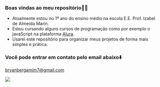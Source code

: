 ### Boas vindas ao meu repositório🧠🙏

- Atualmente estou no 1º ano do ensino médio na escola E.E. Prof. Izabel de Almeida Marin.
- Estou cursando alguns cursos de programação como por exemplo o javaScript na plataforma [Alura](https://cursos.alura.com.br/).
- Usarei este repositório para organizar meus projetos de forma mais simples e prática.

### Você pode entrar em contato pelo email abaixo⬇️
bryanbergamim7@gmail.com

![](https://media1.tenor.com/m/r3JFgqrSq-0AAAAd/diamond-pet-foods-diamond-pet-food.gif)
